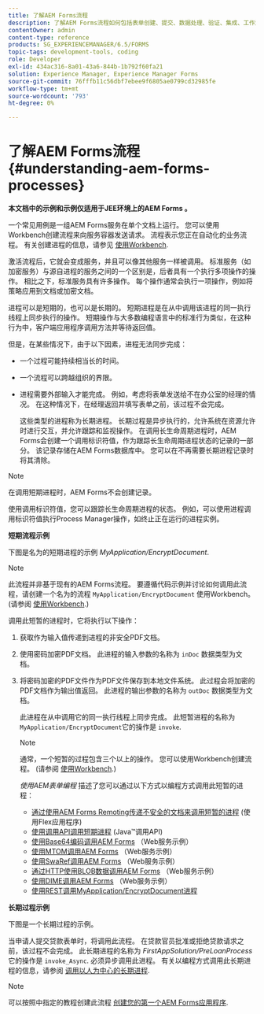 ```yaml
---
title: 了解AEM Forms流程
description: 了解AEM Forms流程如何包括表单创建、提交、数据处理、验证、集成、工作流自动化和输出管理。
contentOwner: admin
content-type: reference
products: SG_EXPERIENCEMANAGER/6.5/FORMS
topic-tags: development-tools, coding
role: Developer
exl-id: 434ac316-8a01-43a6-844b-1b792f60fa21
solution: Experience Manager, Experience Manager Forms
source-git-commit: 76fffb11c56dbf7ebee9f6805ae0799cd32985fe
workflow-type: tm+mt
source-wordcount: '793'
ht-degree: 0%

---
```


# 了解AEM Forms流程 {#understanding-aem-forms-processes}

**本文档中的示例和示例仅适用于JEE环境上的AEM Forms 。**

一个常见用例是一组AEM Forms服务在单个文档上运行。 您可以使用Workbench创建流程来向服务容器发送请求。 流程表示您正在自动化的业务流程。 有关创建进程的信息，请参见 [使用Workbench](https://www.adobe.com/go/learn_aemforms_workbench_63).

激活流程后，它就会变成服务，并且可以像其他服务一样被调用。 标准服务（如加密服务）与源自进程的服务之间的一个区别是，后者具有一个执行多项操作的操作。 相比之下，标准服务具有许多操作。 每个操作通常会执行一项操作，例如将策略应用到文档或加密文档。

进程可以是短期的，也可以是长期的。 短期进程是在从中调用该进程的同一执行线程上同步执行的操作。 短期操作与大多数编程语言中的标准行为类似，在这种行为中，客户端应用程序调用方法并等待返回值。

但是，在某些情况下，由于以下因素，进程无法同步完成：

* 一个过程可能持续相当长的时间。
* 一个流程可以跨越组织的界限。
* 进程需要外部输入才能完成。 例如，考虑将表单发送给不在办公室的经理的情况。 在这种情况下，在经理返回并填写表单之前，该过程不会完成。

  这些类型的进程称为长期进程。 长期过程是异步执行的，允许系统在资源允许时进行交互，并允许跟踪和监视操作。 在调用长生命周期进程时，AEM Forms会创建一个调用标识符值，作为跟踪长生命周期进程状态的记录的一部分。 该记录存储在AEM Forms数据库中。 您可以在不再需要长期进程记录时将其清除。

>[!NOTE]
>
>在调用短期进程时，AEM Forms不会创建记录。

使用调用标识符值，您可以跟踪长生命周期进程的状态。 例如，可以使用进程调用标识符值执行Process Manager操作，如终止正在运行的进程实例。

**短期流程示例**

下图是名为的短期进程的示例 *MyApplication/EncryptDocument*.

>[!NOTE]
>
>此流程并非基于现有的AEM Forms流程。 要遵循代码示例并讨论如何调用此流程，请创建一个名为的流程 `MyApplication/EncryptDocument` 使用Workbench。 (请参阅 [使用Workbench](https://www.adobe.com/go/learn_aemforms_workbench_63).)

调用此短暂的进程时，它将执行以下操作：

1. 获取作为输入值传递到进程的非安全PDF文档。
1. 使用密码加密PDF文档。 此进程的输入参数的名称为 `inDoc` 数据类型为文档。
1. 将密码加密的PDF文件作为PDF文件保存到本地文件系统。 此过程会将加密的PDF文档作为输出值返回。 此进程的输出参数的名称为 `outDoc` 数据类型为文档。

   此进程在从中调用它的同一执行线程上同步完成。 此短暂进程的名称为 `MyApplication/EncryptDocument`它的操作是 `invoke`.

   >[!NOTE]
   >
   >通常，一个短暂的过程包含三个以上的操作。 您可以使用Workbench创建流程。 (请参阅 [使用Workbench](https://www.adobe.com/go/learn_aemforms_workbench_63).)

   *使用AEM表单编程* 描述了您可以通过以下方式以编程方式调用此短暂的进程：

   * [通过使用AEM Forms Remoting传递不安全的文档来调用短暂的进程](/help/forms/developing/invoking-aem-forms-using-remoting.md#invoking-a-short-lived-process-by-passing-an-unsecure-document-using-remoting) (使用Flex应用程序)
   * [使用调用API调用短期进程](/help/forms/developing/invoking-aem-forms-using-java.md#invoking-a-short-lived-process-using-the-invocation-api) (Java™调用API)
   * [使用Base64编码调用AEM Forms](/help/forms/developing/invoking-aem-forms-using-web.md#invoking-aem-forms-using-base64-encoding) （Web服务示例）
   * [使用MTOM调用AEM Forms](/help/forms/developing/invoking-aem-forms-using-web.md#invoking-aem-forms-using-mtom) （Web服务示例）
   * [使用SwaRef调用AEM Forms](/help/forms/developing/invoking-aem-forms-using-web.md#invoking-aem-forms-using-swaref) （Web服务示例）
   * [通过HTTP使用BLOB数据调用AEM Forms](/help/forms/developing/invoking-aem-forms-using-web.md#invoking-aem-forms-using-blob-data-over-http) （Web服务示例）
   * [使用DIME调用AEM Forms](/help/forms/developing/invoking-aem-forms-using-web.md#invoking-aem-forms-using-dime) （Web服务示例）
   * [使用REST调用MyApplication/EncryptDocument进程](/help/forms/developing/invoking-aem-forms-using-rest.md)

**长期过程示例**

下图是一个长期过程的示例。

当申请人提交贷款表单时，将调用此流程。 在贷款官员批准或拒绝贷款请求之前，该过程不会完成。 此长期进程的名称为 *FirstAppSolution/PreLoanProcess* 它的操作是 `invoke_Async`. 必须异步调用此进程。 有关以编程方式调用此长期进程的信息，请参阅 [调用以人为中心的长期进程](/help/forms/developing/invoking-human-centric-long-lived.md#invoking-human-centric-long-lived-processes).

>[!NOTE]
>
>可以按照中指定的教程创建此流程 [创建您的第一个AEM Forms应用程序](https://www.adobe.com/go/learn_aemforms_firstapp_ds_63).
